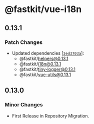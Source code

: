 # @fastkit/vue-i18n

## 0.13.1

### Patch Changes

- Updated dependencies [[`3ed3703a`](https://github.com/dadajam4/fastkit/commit/3ed3703aa9092bf47caed6ec192ef4d5a7621d34)]:
  - @fastkit/helpers@0.13.1
  - @fastkit/i18n@0.13.1
  - @fastkit/tiny-logger@0.13.1
  - @fastkit/vue-utils@0.13.1

## 0.13.0

### Minor Changes

- First Release in Repository Migration.
